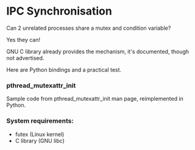 # IPC Synchronisation

Can 2 unrelated processes share a mutex and condition variable?

Yes they can!

GNU C library already provides the mechanism, it's documented, though not advertised.

Here are Python bindings and a practical test.

### pthread_mutexattr_init

Sample code from pthread_mutexattr_init man page, reimplemented in Python.

### System requirements:
* futex (Linux kernel)
* C library (GNU libc)
